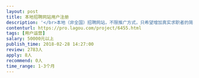 ```yaml
---                
layout: post       
title: 本地招聘网站用户注册           
description: '</br>本地（非全国）招聘网站，不限推广方式，只希望增加真实求职者的简历注册，增加网站在当地的口碑和品牌知名度。</br>'     
contenturl: https://pro.lagou.com/project/6455.html      
tags: [用户运营]            
salary: 50000元以上          
publish_time: 2018-02-28 14:27:00         
review: 2783人                   
apply: 8人                   
recommend: 0人                   
time_range: 1-3个月              
---                 
```

